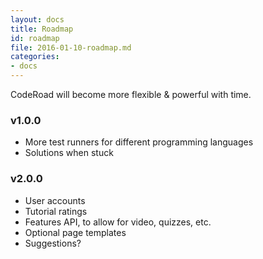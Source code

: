 ```yaml
---
layout: docs
title: Roadmap
id: roadmap
file: 2016-01-10-roadmap.md
categories:
- docs
---
```

CodeRoad will become more flexible & powerful with time.

### v1.0.0
* More test runners for different programming languages
* Solutions when stuck

### v2.0.0
* User accounts
* Tutorial ratings
* Features API, to allow for video, quizzes, etc.
* Optional page templates
* Suggestions?
